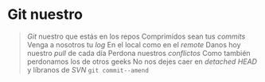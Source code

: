  # Git nuestro
 > *Git* nuestro que estás en los repos
 Comprimidos sean tus *commits*
 Venga a nosotros tu *log*
 En el local como en el *remote*
 Danos hoy nuestro *pull* de cada día
 Perdona nuestros *conflictos* 
 Como también perdonamos los de otros geeks
 No nos dejes caer en *detached HEAD*
 y líbranos de *SVN*
 `git commit--amend`

 
